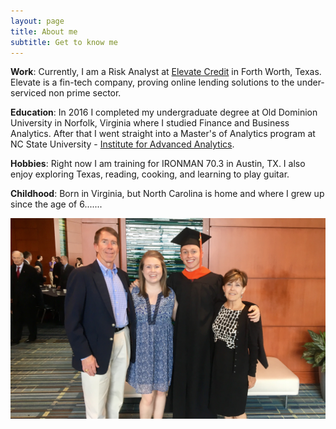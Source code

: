 ```yaml
---
layout: page
title: About me
subtitle: Get to know me
---
```


**Work**: Currently, I am a Risk Analyst at [Elevate Credit](www.elevate.com) in Forth Worth, Texas.  Elevate is a fin-tech company, proving online lending solutions to the under-serviced non prime sector.

**Education**: In 2016 I completed my undergraduate degree at Old Dominion University in Norfolk, Virginia where I studied Finance and Business Analytics.  After that I went straight into a Master's of Analytics program at NC State University - [Institute for Advanced Analytics](http://analytics.ncsu.edu/).

**Hobbies**: Right now I am training for IRONMAN 70.3 in Austin, TX.  I also enjoy exploring Texas, reading, cooking, and learning to play guitar.

**Childhood**:  Born in Virginia, but North Carolina is home and where I grew up since the age of 6.......

![My Family](/img/fam.jpg)
